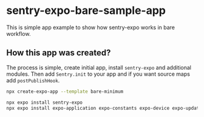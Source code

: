 # sentry-expo-bare-sample-app

This is simple app example to show how sentry-expo works in bare workflow.

## How this app was created?

The process is simple, create initial app, install `sentry-expo` and additional modules. Then add `Sentry.init` to your app and if you want source maps add `postPublishHook`.

```bash
npx create-expo-app --template bare-minimum

npx expo install sentry-expo
npx expo install expo-application expo-constants expo-device expo-updates @sentry/react-native
```

